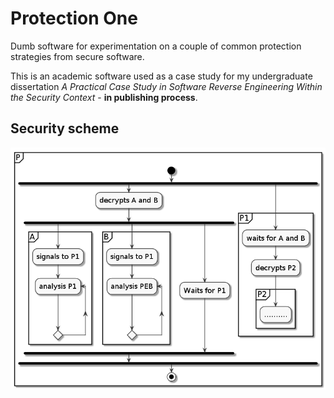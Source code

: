 # Protection One

Dumb software for experimentation on a couple of common protection strategies from secure software.

This is an academic software used as a case study for my undergraduate dissertation *A Practical Case Study in Software Reverse Engineering Within the Security Context* - **in publishing process**.

## Security scheme

![Security scheme](assets/images/p_security_scheme.png)
